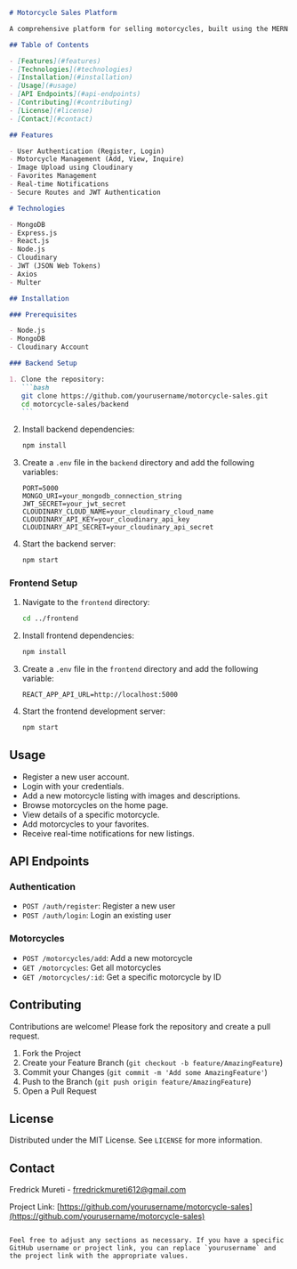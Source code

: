 ````markdown
# Motorcycle Sales Platform

A comprehensive platform for selling motorcycles, built using the MERN stack (MongoDB, Express, React, Node.js). This project allows motorcycle owners to upload motorcycles with images and descriptions, and potential buyers to browse, inquire, add to favorites, and create accounts to receive updates.

## Table of Contents

- [Features](#features)
- [Technologies](#technologies)
- [Installation](#installation)
- [Usage](#usage)
- [API Endpoints](#api-endpoints)
- [Contributing](#contributing)
- [License](#license)
- [Contact](#contact)

## Features

- User Authentication (Register, Login)
- Motorcycle Management (Add, View, Inquire)
- Image Upload using Cloudinary
- Favorites Management
- Real-time Notifications
- Secure Routes and JWT Authentication

# Technologies

- MongoDB
- Express.js
- React.js
- Node.js
- Cloudinary
- JWT (JSON Web Tokens)
- Axios
- Multer

## Installation

### Prerequisites

- Node.js
- MongoDB
- Cloudinary Account

### Backend Setup

1. Clone the repository:
   ```bash
   git clone https://github.com/yourusername/motorcycle-sales.git
   cd motorcycle-sales/backend
   ```
````

2. Install backend dependencies:

   ```bash
   npm install
   ```

3. Create a `.env` file in the `backend` directory and add the following variables:

   ```
   PORT=5000
   MONGO_URI=your_mongodb_connection_string
   JWT_SECRET=your_jwt_secret
   CLOUDINARY_CLOUD_NAME=your_cloudinary_cloud_name
   CLOUDINARY_API_KEY=your_cloudinary_api_key
   CLOUDINARY_API_SECRET=your_cloudinary_api_secret
   ```

4. Start the backend server:
   ```bash
   npm start
   ```

### Frontend Setup

1. Navigate to the `frontend` directory:

   ```bash
   cd ../frontend
   ```

2. Install frontend dependencies:

   ```bash
   npm install
   ```

3. Create a `.env` file in the `frontend` directory and add the following variable:

   ```
   REACT_APP_API_URL=http://localhost:5000
   ```

4. Start the frontend development server:
   ```bash
   npm start
   ```

## Usage

- Register a new user account.
- Login with your credentials.
- Add a new motorcycle listing with images and descriptions.
- Browse motorcycles on the home page.
- View details of a specific motorcycle.
- Add motorcycles to your favorites.
- Receive real-time notifications for new listings.

## API Endpoints

### Authentication

- `POST /auth/register`: Register a new user
- `POST /auth/login`: Login an existing user

### Motorcycles

- `POST /motorcycles/add`: Add a new motorcycle
- `GET /motorcycles`: Get all motorcycles
- `GET /motorcycles/:id`: Get a specific motorcycle by ID

## Contributing

Contributions are welcome! Please fork the repository and create a pull request.

1. Fork the Project
2. Create your Feature Branch (`git checkout -b feature/AmazingFeature`)
3. Commit your Changes (`git commit -m 'Add some AmazingFeature'`)
4. Push to the Branch (`git push origin feature/AmazingFeature`)
5. Open a Pull Request

## License

Distributed under the MIT License. See `LICENSE` for more information.

## Contact

Fredrick Mureti - frredrickmureti612@gmail.com

Project Link: [https://github.com/yourusername/motorcycle-sales](https://github.com/yourusername/motorcycle-sales)

```

Feel free to adjust any sections as necessary. If you have a specific GitHub username or project link, you can replace `yourusername` and the project link with the appropriate values.
```
